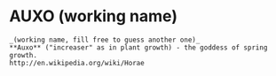 
AUXO (working name)
===================

    _(working name, fill free to guess another one)_
    **Auxo** ("increaser" as in plant growth) - the goddess of spring growth.
    http://en.wikipedia.org/wiki/Horae
